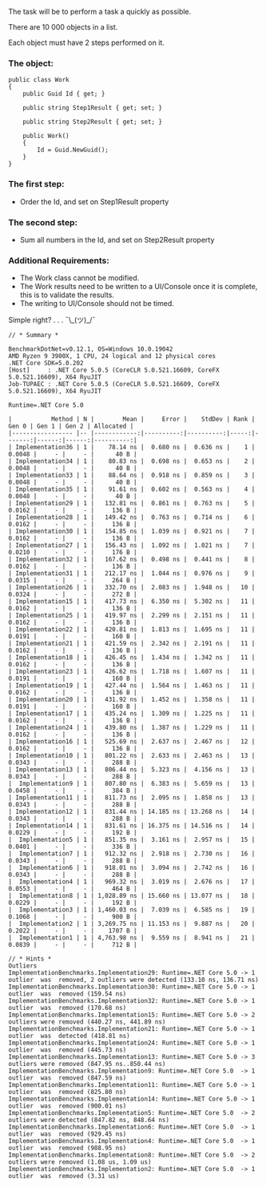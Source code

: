 The task will be to perform a task a quickly as possible.

There are 10 000 objects in a list.

Each object must have 2 steps performed on it.

### The object:

    public class Work
    {
        public Guid Id { get; }

        public string Step1Result { get; set; }

        public string Step2Result { get; set; }

        public Work()
        {
            Id = Guid.NewGuid();
        }
    }
### The first step:
-	Order the Id, and set on Step1Result property
### The second step:
-	Sum all numbers in the Id, and set on Step2Result property
### Additional Requirements:
-	The Work class cannot be modified.
-	The Work results need to be written to a UI/Console once it is complete, this is to validate the results.
  - The writing to UI/Console should not be timed.


Simple right? . . . ¯\\\_(ツ)\_/¯

    // * Summary *

    BenchmarkDotNet=v0.12.1, OS=Windows 10.0.19042
    AMD Ryzen 9 3900X, 1 CPU, 24 logical and 12 physical cores
    .NET Core SDK=5.0.202
    [Host]     : .NET Core 5.0.5 (CoreCLR 5.0.521.16609, CoreFX 5.0.521.16609), X64 RyuJIT
    Job-TUPAEC : .NET Core 5.0.5 (CoreCLR 5.0.521.16609, CoreFX 5.0.521.16609), X64 RyuJIT
    
    Runtime=.NET Core 5.0
    
    |           Method | N |        Mean |     Error |    StdDev | Rank |  Gen 0 | Gen 1 | Gen 2 | Allocated |
    |----------------- |-- |------------:|----------:|----------:|-----:|-------:|------:|------:|----------:|
    | Implementation36 | 1 |    78.14 ns |  0.680 ns |  0.636 ns |    1 | 0.0048 |     - |     - |      40 B |
    | Implementation34 | 1 |    80.83 ns |  0.698 ns |  0.653 ns |    2 | 0.0048 |     - |     - |      40 B |
    | Implementation33 | 1 |    88.64 ns |  0.918 ns |  0.859 ns |    3 | 0.0048 |     - |     - |      40 B |
    | Implementation35 | 1 |    91.61 ns |  0.602 ns |  0.563 ns |    4 | 0.0048 |     - |     - |      40 B |
    | Implementation29 | 1 |   132.81 ns |  0.861 ns |  0.763 ns |    5 | 0.0162 |     - |     - |     136 B |
    | Implementation28 | 1 |   149.42 ns |  0.763 ns |  0.714 ns |    6 | 0.0162 |     - |     - |     136 B |
    | Implementation30 | 1 |   154.85 ns |  1.039 ns |  0.921 ns |    7 | 0.0162 |     - |     - |     136 B |
    | Implementation27 | 1 |   156.43 ns |  1.092 ns |  1.021 ns |    7 | 0.0210 |     - |     - |     176 B |
    | Implementation32 | 1 |   167.62 ns |  0.498 ns |  0.441 ns |    8 | 0.0162 |     - |     - |     136 B |
    | Implementation31 | 1 |   212.17 ns |  1.044 ns |  0.976 ns |    9 | 0.0315 |     - |     - |     264 B |
    | Implementation26 | 1 |   332.70 ns |  2.083 ns |  1.948 ns |   10 | 0.0324 |     - |     - |     272 B |
    | Implementation15 | 1 |   417.73 ns |  6.350 ns |  5.302 ns |   11 | 0.0162 |     - |     - |     136 B |
    | Implementation25 | 1 |   419.97 ns |  2.299 ns |  2.151 ns |   11 | 0.0162 |     - |     - |     136 B |
    | Implementation22 | 1 |   420.81 ns |  1.813 ns |  1.695 ns |   11 | 0.0191 |     - |     - |     160 B |
    | Implementation21 | 1 |   421.59 ns |  2.342 ns |  2.191 ns |   11 | 0.0162 |     - |     - |     136 B |
    | Implementation18 | 1 |   426.45 ns |  1.434 ns |  1.342 ns |   11 | 0.0162 |     - |     - |     136 B |
    | Implementation23 | 1 |   426.62 ns |  1.718 ns |  1.607 ns |   11 | 0.0191 |     - |     - |     160 B |
    | Implementation19 | 1 |   427.44 ns |  1.564 ns |  1.463 ns |   11 | 0.0162 |     - |     - |     136 B |
    | Implementation20 | 1 |   431.92 ns |  1.452 ns |  1.358 ns |   11 | 0.0191 |     - |     - |     160 B |
    | Implementation17 | 1 |   435.24 ns |  1.309 ns |  1.225 ns |   11 | 0.0162 |     - |     - |     136 B |
    | Implementation24 | 1 |   439.80 ns |  1.387 ns |  1.229 ns |   11 | 0.0162 |     - |     - |     136 B |
    | Implementation16 | 1 |   525.69 ns |  2.637 ns |  2.467 ns |   12 | 0.0162 |     - |     - |     136 B |
    | Implementation10 | 1 |   801.22 ns |  2.633 ns |  2.463 ns |   13 | 0.0343 |     - |     - |     288 B |
    | Implementation13 | 1 |   806.44 ns |  5.323 ns |  4.156 ns |   13 | 0.0343 |     - |     - |     288 B |
    |  Implementation9 | 1 |   807.80 ns |  6.383 ns |  5.659 ns |   13 | 0.0458 |     - |     - |     384 B |
    | Implementation11 | 1 |   811.73 ns |  2.095 ns |  1.858 ns |   13 | 0.0343 |     - |     - |     288 B |
    | Implementation12 | 1 |   831.44 ns | 14.185 ns | 13.268 ns |   14 | 0.0343 |     - |     - |     288 B |
    | Implementation14 | 1 |   831.61 ns | 16.375 ns | 14.516 ns |   14 | 0.0229 |     - |     - |     192 B |
    |  Implementation5 | 1 |   851.35 ns |  3.161 ns |  2.957 ns |   15 | 0.0401 |     - |     - |     336 B |
    |  Implementation7 | 1 |   912.32 ns |  2.918 ns |  2.730 ns |   16 | 0.0343 |     - |     - |     288 B |
    |  Implementation6 | 1 |   918.01 ns |  3.094 ns |  2.742 ns |   16 | 0.0343 |     - |     - |     288 B |
    |  Implementation4 | 1 |   969.32 ns |  3.019 ns |  2.676 ns |   17 | 0.0553 |     - |     - |     464 B |
    |  Implementation8 | 1 | 1,028.89 ns | 15.660 ns | 13.077 ns |   18 | 0.0229 |     - |     - |     192 B |
    |  Implementation3 | 1 | 1,460.03 ns |  7.039 ns |  6.585 ns |   19 | 0.1068 |     - |     - |     900 B |
    |  Implementation2 | 1 | 3,269.75 ns | 11.153 ns |  9.887 ns |   20 | 0.2022 |     - |     - |    1707 B |
    |  Implementation1 | 1 | 4,763.98 ns |  9.559 ns |  8.941 ns |   21 | 0.0839 |     - |     - |     712 B |
    
    // * Hints *
    Outliers
    ImplementationBenchmarks.Implementation29: Runtime=.NET Core 5.0 -> 1 outlier  was  removed, 2 outliers were detected (133.10 ns, 136.71 ns)
    ImplementationBenchmarks.Implementation30: Runtime=.NET Core 5.0 -> 1 outlier  was  removed (159.54 ns)
    ImplementationBenchmarks.Implementation32: Runtime=.NET Core 5.0 -> 1 outlier  was  removed (170.68 ns)
    ImplementationBenchmarks.Implementation15: Runtime=.NET Core 5.0 -> 2 outliers were removed (440.27 ns, 441.89 ns)
    ImplementationBenchmarks.Implementation21: Runtime=.NET Core 5.0 -> 1 outlier  was  detected (418.81 ns)
    ImplementationBenchmarks.Implementation24: Runtime=.NET Core 5.0 -> 1 outlier  was  removed (445.73 ns)
    ImplementationBenchmarks.Implementation13: Runtime=.NET Core 5.0 -> 3 outliers were removed (847.95 ns..850.44 ns)
    ImplementationBenchmarks.Implementation9: Runtime=.NET Core 5.0  -> 1 outlier  was  removed (847.59 ns)
    ImplementationBenchmarks.Implementation11: Runtime=.NET Core 5.0 -> 1 outlier  was  removed (825.80 ns)
    ImplementationBenchmarks.Implementation14: Runtime=.NET Core 5.0 -> 1 outlier  was  removed (900.01 ns)
    ImplementationBenchmarks.Implementation5: Runtime=.NET Core 5.0  -> 2 outliers were detected (847.82 ns, 848.64 ns)
    ImplementationBenchmarks.Implementation6: Runtime=.NET Core 5.0  -> 1 outlier  was  removed (929.45 ns)
    ImplementationBenchmarks.Implementation4: Runtime=.NET Core 5.0  -> 1 outlier  was  removed (988.95 ns)
    ImplementationBenchmarks.Implementation8: Runtime=.NET Core 5.0  -> 2 outliers were removed (1.08 us, 1.09 us)
    ImplementationBenchmarks.Implementation2: Runtime=.NET Core 5.0  -> 1 outlier  was  removed (3.31 us)


